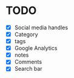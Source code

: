 # TODO

- [x] Social media handles
- [x] Category
- [x] tags
- [x] Google Analytics
- [x] notes
- [x] Comments
- [x] Search bar

##
